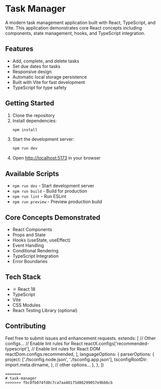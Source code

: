 # Task Manager

A modern task management application built with React, TypeScript, and Vite. This application demonstrates core React concepts including components, state management, hooks, and TypeScript integration.

## Features

-  Add, complete, and delete tasks
-  Set due dates for tasks
-  Responsive design
-  Automatic local storage persistence
-  Built with Vite for fast development
-  TypeScript for type safety

## Getting Started

1. Clone the repository
2. Install dependencies:
   ```bash
   npm install
   ```
3. Start the development server:
   ```bash
   npm run dev
   ```
4. Open [http://localhost:5173](http://localhost:5173) in your browser

## Available Scripts

- `npm run dev` - Start development server
- `npm run build` - Build for production
- `npm run lint` - Run ESLint
- `npm run preview` - Preview production build

## Core Concepts Demonstrated

- React Components
- Props and State
- Hooks (useState, useEffect)
- Event Handling
- Conditional Rendering
- TypeScript Integration
- Error Boundaries

## Tech Stack

- ⚛ React 18
-  TypeScript
-  Vite
-  CSS Modules
-  React Testing Library (optional)

## Contributing

Feel free to submit issues and enhancement requests.
    extends: [
      // Other configs...
      // Enable lint rules for React
      reactX.configs['recommended-typescript'],
      // Enable lint rules for React DOM
      reactDom.configs.recommended,
    ],
    languageOptions: {
      parserOptions: {
        project: ['./tsconfig.node.json', './tsconfig.app.json'],
        tsconfigRootDir: import.meta.dirname,
      },
      // other options...
    },
  },
])
```
=======
# task-manager
>>>>>>> fbc0fb074fd0c7ca7aa40175d86299057e9bb6cb
